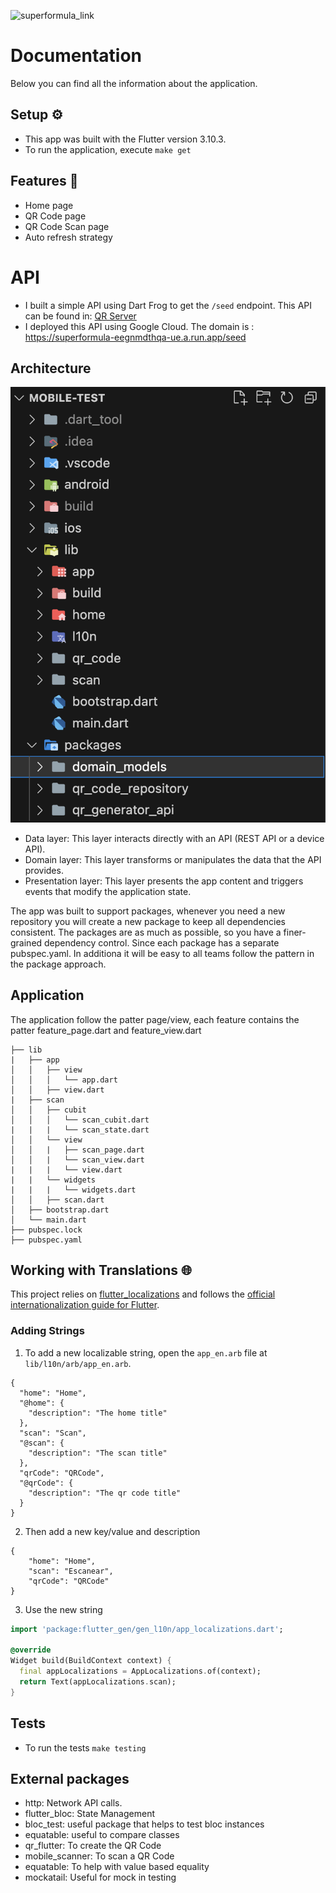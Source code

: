 ![superformula_link]



# Documentation
Below you can find all the information about the application.

## Setup ⚙️
- This app was built with the Flutter version 3.10.3.
- To run the application, execute `make get`

## Features 🎯
- Home page
- QR Code page
- QR Code Scan page
- Auto refresh strategy

# API
- I built a simple API using Dart Frog to get the `/seed` endpoint. This API can be found in: [QR Server](https://github.com/dionesxxx/qr_server)
- I deployed this API using Google Cloud. The domain is : https://superformula-eegnmdthqa-ue.a.run.app/seed

## Architecture

![architecture]

- Data layer: This layer interacts directly with an API (REST API or a device API).
- Domain layer: This layer transforms or manipulates the data that the API provides.
- Presentation layer: This layer presents the app content and triggers events that modify the application state.

The app was built to support packages, whenever you need a new repository you will create a new package to keep all dependencies consistent.
The packages are as much as possible, so you have a finer-grained dependency control. Since each package has a separate pubspec.yaml.
In additiona it will be easy to all teams follow the pattern in the package approach.

## Application
The application follow the patter page/view, each feature contains the patter feature_page.dart and feature_view.dart

```
├── lib
|   ├── app
│   │   ├── view
│   │   │   └── app.dart
│   │   ├── view.dart
|   ├── scan
│   │   ├── cubit
│   │   │   └── scan_cubit.dart
|   |   |   └── scan_state.dart
│   │   └── view
│   │   |   ├── scan_page.dart
│   │   |   └── scan_view.dart
|   |   |   └── view.dart
|   |   └── widgets
|   |   |   └── widgets.dart
│   │   ├── scan.dart
│   ├── bootstrap.dart
│   └── main.dart
├── pubspec.lock
├── pubspec.yaml
```

## Working with Translations 🌐

This project relies on [flutter_localizations][flutter_localizations_link] and follows the [official internationalization guide for Flutter][internationalization_link].

### Adding Strings

1. To add a new localizable string, open the `app_en.arb` file at `lib/l10n/arb/app_en.arb`.

```arb
{
  "home": "Home",
  "@home": {
    "description": "The home title"
  },
  "scan": "Scan",
  "@scan": {
    "description": "The scan title"
  },
  "qrCode": "QRCode",
  "@qrCode": {
    "description": "The qr code title"
  }
}
```

2. Then add a new key/value and description

```arb
{
    "home": "Home",
    "scan": "Escanear",
    "qrCode": "QRCode"
}
```

3. Use the new string

```dart
import 'package:flutter_gen/gen_l10n/app_localizations.dart';

@override
Widget build(BuildContext context) {
  final appLocalizations = AppLocalizations.of(context);
  return Text(appLocalizations.scan);
}
```

## Tests
- To run the tests `make testing`

## External packages
- http: Network API calls.
- flutter_bloc: State Management
- bloc_test: useful package that helps to test bloc instances
- equatable: useful to compare classes
- qr_flutter: To create the QR Code
- mobile_scanner: To scan a QR Code
- equatable: To help with value based equality
- mockatail: Useful for mock in testing


[superformula_link]: https://avatars.githubusercontent.com/u/415147?s=200&v=4
[architecture]: ../docs/folders.png
[flutter_localizations_link]: https://api.flutter.dev/flutter/flutter_localizations/flutter_localizations-library.html
[internationalization_link]: https://flutter.dev/docs/development/accessibility-and-localization/internationalization

